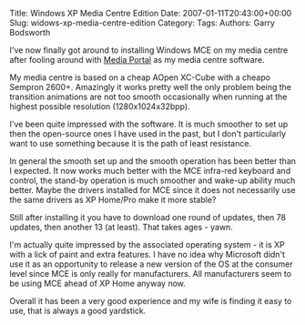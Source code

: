 Title: Windows XP Media Centre Edition
Date: 2007-01-11T20:43:00+00:00
Slug: widows-xp-media-centre-edition
Category: 
Tags: 
Authors: Garry Bodsworth

I've now finally got around to installing Windows MCE on my media centre after fooling around with <a href="http://www.team-mediaportal.com/">Media Portal</a> as my media centre software.

My media centre is based on a cheap AOpen XC-Cube with a cheapo Sempron 2600+.  Amazingly it works pretty well the only problem being the transition animations are not too smooth occasionally when running at the highest possible resolution (1280x1024x32bpp).

I've been quite impressed with the software.  It is much smoother to set up then the open-source ones I have used in the past, but I don't particularly want to use something because it is the path of least resistance.

In general the smooth set up and the smooth operation has been better than I expected.  It now works much better with the MCE infra-red keyboard and control, the stand-by operation is much smoother and wake-up ability much better.  Maybe the drivers installed for MCE since it does not necessarily use the same drivers as XP Home/Pro make it more stable?

Still after installing it you have to download one round of updates, then 78 updates, then another 13 (at least).  That takes ages - yawn.

I'm actually quite impressed by the associated operating system - it is XP with a lick of paint and extra features.  I have no idea why Microsoft didn't use it as an opportunity to release a new version of the OS at the consumer level since MCE is only really for manufacturers.  All manufacturers seem to be using MCE ahead of XP Home anyway now.

Overall it has been a very good experience and my wife is finding it easy to use, that is always a good yardstick.
